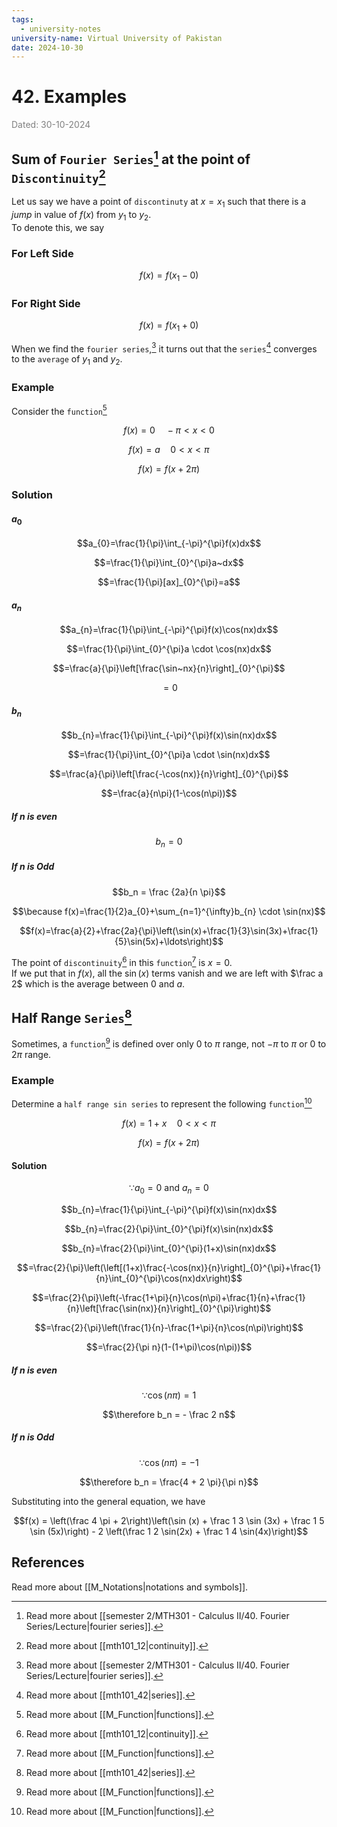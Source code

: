```yaml
---
tags:
  - university-notes
university-name: Virtual University of Pakistan
date: 2024-10-30
---
```


# 42. Examples

<span style="color: gray;">Dated: 30-10-2024</span>

## Sum of `Fourier Series`[^1] at the point of `Discontinuity`[^2]

Let us say we have a point of `discontinuty` at $x = x_1$ such that there is a _jump_ in value of $f(x)$ from $y_1$ to $y_2$.  
To denote this, we say  

### For Left Side

$$f(x) = f(x_1 - 0)$$

### For Right Side

$$f(x) = f(x_1 + 0)$$

When we find the `fourier series`,[^1] it turns out that the `series`[^3] converges to the `average` of $y_1$ and $y_2$.

### Example

Consider the `function`[^4]  

$$f(x) = 0 \quad - \pi < x < 0$$

$$f(x) = a \quad 0 < x < \pi$$

$$f(x) = f(x + 2 \pi)$$

### Solution

#### $a_0$

$$a_{0}=\frac{1}{\pi}\int_{-\pi}^{\pi}f(x)dx$$

$$=\frac{1}{\pi}\int_{0}^{\pi}a~dx$$

$$=\frac{1}{\pi}[ax]_{0}^{\pi}=a$$

#### $a_n$

$$a_{n}=\frac{1}{\pi}\int_{-\pi}^{\pi}f(x)\cos(nx)dx$$

$$=\frac{1}{\pi}\int_{0}^{\pi}a \cdot \cos(nx)dx$$

$$=\frac{a}{\pi}\left[\frac{\sin~nx}{n}\right]_{0}^{\pi}$$

$$= 0$$

#### $b_n$

$$b_{n}=\frac{1}{\pi}\int_{-\pi}^{\pi}f(x)\sin(nx)dx$$

$$=\frac{1}{\pi}\int_{0}^{\pi}a \cdot \sin(nx)dx$$

$$=\frac{a}{\pi}\left[\frac{-\cos(nx)}{n}\right]_{0}^{\pi}$$

$$=\frac{a}{n\pi}(1-\cos(n\pi))$$

##### If $n$ is even

$$b_n = 0$$

##### If $n$ is Odd

$$b_n = \frac {2a}{n \pi}$$

$$\because f(x)=\frac{1}{2}a_{0}+\sum_{n=1}^{\infty}b_{n} \cdot \sin(nx)$$

$$f(x)=\frac{a}{2}+\frac{2a}{\pi}\left(\sin(x)+\frac{1}{3}\sin(3x)+\frac{1}{5}\sin(5x)+\ldots\right)$$

The point of `discontinuity`[^2] in this `function`[^4] is $x = 0$.  
If we put that in $f(x)$, all the $\sin(x)$ terms vanish and we are left with $\frac a 2$ which is the average between $0$ and $a$.

## Half Range `Series`[^3]

Sometimes, a `function`[^4] is defined over only $0$ to $\pi$ range, not $- \pi$ to $\pi$ or $0$ to $2 \pi$ range.

### Example

Determine a `half range sin series` to represent the following `function`[^4]  

$$f(x) = 1 + x \quad 0 < x < \pi$$

$$f(x) = f(x + 2 \pi)$$

#### Solution

$$\because a_0 = 0 \text{ and } a_n = 0$$

$$b_{n}=\frac{1}{\pi}\int_{-\pi}^{\pi}f(x)\sin(nx)dx$$

$$b_{n}=\frac{2}{\pi}\int_{0}^{\pi}f(x)\sin(nx)dx$$

$$b_{n}=\frac{2}{\pi}\int_{0}^{\pi}(1+x)\sin(nx)dx$$

$$=\frac{2}{\pi}\left(\left[(1+x)\frac{-\cos(nx)}{n}\right]_{0}^{\pi}+\frac{1}{n}\int_{0}^{\pi}\cos(nx)dx\right)$$

$$=\frac{2}{\pi}\left(-\frac{1+\pi}{n}\cos(n\pi)+\frac{1}{n}+\frac{1}{n}\left[\frac{\sin(nx)}{n}\right]_{0}^{\pi}\right)$$

$$=\frac{2}{\pi}\left(\frac{1}{n}-\frac{1+\pi}{n}\cos(n\pi)\right)$$

$$=\frac{2}{\pi n}(1-(1+\pi)\cos(n\pi))$$

##### If $n$ is even

$$\because \cos(n\pi) = 1$$

$$\therefore b_n = - \frac 2 n$$

##### If $n$ is Odd

$$\because \cos(n\pi) = -1$$

$$\therefore b_n = \frac{4 + 2 \pi}{\pi n}$$

Substituting into the general equation, we have  

$$f(x) = \left(\frac 4 \pi + 2\right)\left(\sin (x) + \frac 1 3 \sin (3x) + \frac 1 5 \sin (5x)\right) - 2 \left(\frac 1 2 \sin(2x) + \frac 1 4 \sin(4x)\right)$$

## References

Read more about [[M_Notations|notations and symbols]].

[^1]: Read more about [[semester 2/MTH301 - Calculus II/40. Fourier Series/Lecture|fourier series]].
[^2]: Read more about [[mth101_12|continuity]].
[^3]: Read more about [[mth101_42|series]].
[^4]: Read more about [[M_Function|functions]].